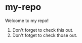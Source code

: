 # my-repo

Welcome to my repo!

1. Don't forget to check this out.
2. Don't fotget to check those out.
